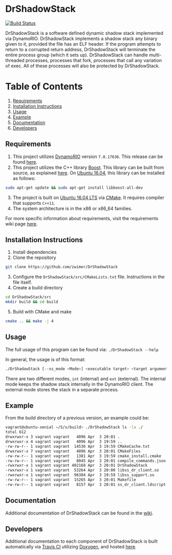 # DrShadowStack

[![Build Status](https://travis-ci.org/zwimer/DrShadowStack.svg?branch=master)](https://travis-ci.org/zwimer/DrShadowStack)

DrShadowStack is a software defined dynamic shadow stack implemented via DynamoRIO. DrShadowStack implements a shadow stack any binary given to it, provided the file has an ELF header. If the program attempts to return to a corrupted return address, DrShadowStack will terminate the entire process group (which it sets up). DrShadowStack can handle multi-threaded processes, processes that fork, processes that call any variation of exec. All of these processes will also be protected by DrShadowStack.

# Table of Contents

1. [Requirements](#requirements)
1. [Installation Instructions](#installation-instructions)
1. [Usage](#usage)
1. [Example](#example)
1. [Documentation](#documentation)
1. [Developers](#developers)

## Requirements

1. This project utilizes [DynamoRIO](https://github.com/DynamoRIO/dynamorio) version `7.0.17636`. This release can be found [here](https://github.com/DynamoRIO/dynamorio/releases/download/cronbuild-7.0.17636/DynamoRIO-x86_64-Linux-7.0.17636-0.tar.gz).
2. This project utilizes the C++ library [Boost](https://boost.org). This library can be built from source, as explained [here](https://www.boost.org/doc/libs/1_66_0/more/getting_started/unix-variants.html). On [Ubuntu 16.04](http://releases.ubuntu.com/16.04.4/), this library can be installed as follows:
```bash
sudo apt-get update && sudo apt-get install libboost-all-dev
```
3. The project is built on [Ubuntu 16.04 LTS](http://releases.ubuntu.com/16.04.4/) via [CMake](https://cmake.org/). It requires compiler that supports `C++11`.
4. The system architecture is in the x86 or x86\_64 families.

For more specific information about requirements, visit the requirements wiki page [here](https://github.com/zwimer/DrShadowStack/wiki/Requirements).

## Installation Instructions

1. Install dependencies
2. Clone the repository
```bash
git clone https://github.com/zwimer/DrShadowStack
```
3. Configure the `DrShadowStack/src/CMakeLists.txt` file. Instructions in the file itself.
4. Create a build directory
```bash
cd DrShadowStack/src
mkdir build && cd build
```
5. Build with CMake and make
```bash
cmake .. && make -j 4
```

## Usage

The full usage of this program can be found via: `./DrShadowStack --help`

In general, the usage is of this format: 
```bash
./DrShadowStack [--ss_mode <Mode>] <executable target> <target arguments>
```

There are two different modes, `int` (internal) and `ext` (external). The internal mode keeps the shadow stack internally in the DynamoRIO client. The external mode stores the stack in a separate process.

## Example

From the build directory of a previous version, an example could be:
```bash
vagrant@ubuntu-xenial ~/S/s/build> ./DrShadowStack ls -la ./
total 612
drwxrwxr-x 3 vagrant vagrant   4096 Apr  3 20:01 .
drwxrwxr-x 4 vagrant vagrant   4096 Apr  3 19:59 ..
-rw-rw-r-- 1 vagrant vagrant  14536 Apr  3 19:59 CMakeCache.txt
drwxrwxr-x 7 vagrant vagrant   4096 Apr  3 20:01 CMakeFiles
-rw-rw-r-- 1 vagrant vagrant   1381 Apr  3 19:59 cmake_install.cmake
-rw-rw-r-- 1 vagrant vagrant   8045 Apr  3 20:01 compile_commands.json
-rwxrwxr-x 1 vagrant vagrant 402168 Apr  3 20:01 DrShadowStack
-rwxrwxr-x 1 vagrant vagrant  53264 Apr  3 20:00 libss_dr_client.so
-rwxrwxr-x 1 vagrant vagrant  96304 Apr  3 19:59 libss_support.so
-rw-rw-r-- 1 vagrant vagrant  15265 Apr  3 20:01 Makefile
-rw-rw-r-- 1 vagrant vagrant   8157 Apr  3 20:01 ss_dr_client.ldscript
```

## Documentation

Additional documentation of DrShadowStack can be found in the [wiki](https://github.com/zwimer/DrShadowStack/wiki).

## Developers

Additional documentation to each component of DrShadowStack is built automatically via [Travis CI](https://travis-ci.org/) utilizing [Doxygen](http://www.stack.nl/~dimitri/doxygen/), and hosted [here](https://zwimer.com/DrShadowStack).
